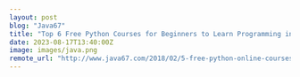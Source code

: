 ```yaml
---
layout: post
blog: "Java67"
title: "Top 6 Free Python Courses for Beginners to Learn Programming in 2023 - Best of Lot"
date: 2023-08-17T13:40:00Z
image: images/java.png
remote_url: "http://www.java67.com/2018/02/5-free-python-online-courses-for-beginners.html"
---
```

